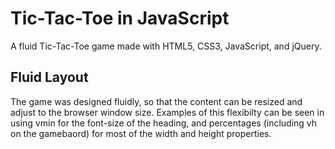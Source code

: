 # Tic-Tac-Toe in JavaScript

A fluid Tic-Tac-Toe game made with HTML5, CSS3, JavaScript, and jQuery.

Fluid Layout
------

The game was designed fluidly, so that the content can be resized and adjust to the browser window size. Examples of this flexibilty can be seen in using vmin for the font-size of the heading, and percentages (including vh on the gamebaord) for most of the width and height properties.
